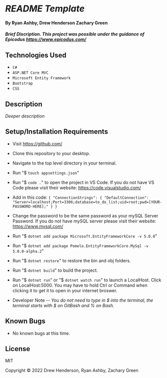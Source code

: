 # _README Template_

#### By Ryan Ashby, Drew Henderson Zachary Green

#### _Brief Discription. This project was possible under the guidance of Epicodus https://www.epicodus.com/_

## Technologies Used

* `C#`
* `ASP.NET Core MVC`
* `Microsoft Entity Framework`
* `Bootstrap`
* `CSS`

## Description

_Deeper description_

## Setup/Installation Requirements

* Visit https://github.com/
* Clone this repository to your desktop.
* Navigate to the top level directory in your terminal.
* Run "$ `touch appsettings.json`"
* Run "$ `code .`" to open the project in VS Code. If you do not have VS Code please visit their website: https://code.visualstudio.com/
* Add in this code:
  `{
    "ConnectionStrings": {
        "DefaultConnection": "Server=localhost;Port=3306;database=to_do_list;uid=root;pwd=[YOUR-PASSWORD-HERE];"
    }
  }`
* Change the password to be the same password as your mySQL Server Password. If you do not have mySQL server please visit their website: https://www.mysql.com/
* Run "$ `dotnet add package Microsoft.EntityFrameworkCore -v 5.0.0`"
* Run "$ `dotnet add package Pomelo.EntityFrameworkCore.MySql -v 5.0.0-alpha.2`"
* Run "$ `dotnet restore`" to restore the bin and obj folders.
* Run "$ `dotnet build`" to build the project.
* Run "$ `dotnet run`" or "$ `dotnet watch run`" to launch a LocalHost. Click on LocalHost:5000. You may have to hold Ctrl or Command when clicking it to get it to open in your internet broswer.

* Developer Note -- <em>You do not need to type in $ into the terminal, the terminal starts with $ on GitBash and % on Bash.</em>

## Known Bugs

* No known bugs at this time.

## License

MIT

Copyright © 2022 Drew Henderson, Ryan Ashby, Zachary Green